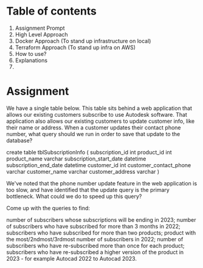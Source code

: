 # Table of contents
1. Assignment Prompt
2. High Level Approach
3. Docker Approach (To stand up infrastructure on local)
4. Terraform Approach (To stand up infra on AWS)
5. How to use?
6. Explanations
7. 

# Assignment

We have a single table below. This table sits behind a web application that allows our existing customers subscribe to use Autodesk software. That application also allows our existing customers to update customer info, like their name or address.
When a customer updates their contact phone number, what query should we run in order to save that update to the database?

create table tblSubscriptionInfo
(
subscription_id int
product_id int
product_name varchar
subscription_start_date datetime
subscription_end_date datetime
customer_id int
customer_contact_phone varchar
customer_name varchar
customer_address varchar
)

We've noted that the phone number update feature in the web application is too slow, and have identified that the update query is the primary bottleneck. What could we do to speed up this query?

Come up with the queries to find:

number of subscribers whose subscriptions will be ending in 2023;
number of subscribers who have subscribed for more than 3 months in 2022;
subscribers who have subscribed for more than two products;
product with the most/2ndmost/3rdmost number of subscribers in 2022;
number of subscribers who have re-subscribed more than once for each product;
subscribers who have re-subscribed a higher version of the product in 2023 - for example Autocad 2022 to Autocad 2023.